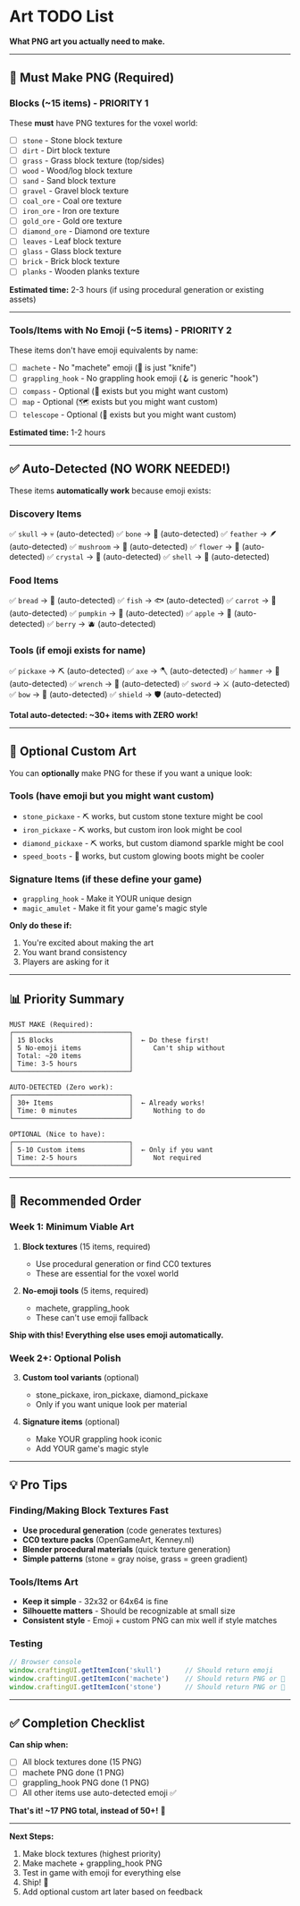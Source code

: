 # Art TODO List

**What PNG art you actually need to make.**

---

## 🎨 Must Make PNG (Required)

### Blocks (~15 items) - PRIORITY 1
These **must** have PNG textures for the voxel world:

- [ ] `stone` - Stone block texture
- [ ] `dirt` - Dirt block texture
- [ ] `grass` - Grass block texture (top/sides)
- [ ] `wood` - Wood/log block texture
- [ ] `sand` - Sand block texture
- [ ] `gravel` - Gravel block texture
- [ ] `coal_ore` - Coal ore texture
- [ ] `iron_ore` - Iron ore texture
- [ ] `gold_ore` - Gold ore texture
- [ ] `diamond_ore` - Diamond ore texture
- [ ] `leaves` - Leaf block texture
- [ ] `glass` - Glass block texture
- [ ] `brick` - Brick block texture
- [ ] `planks` - Wooden planks texture

**Estimated time:** 2-3 hours (if using procedural generation or existing assets)

---

### Tools/Items with No Emoji (~5 items) - PRIORITY 2
These items don't have emoji equivalents by name:

- [ ] `machete` - No "machete" emoji (🔪 is just "knife")
- [ ] `grappling_hook` - No grappling hook emoji (🪝 is generic "hook")
- [ ] `compass` - Optional (🧭 exists but you might want custom)
- [ ] `map` - Optional (🗺️ exists but you might want custom)
- [ ] `telescope` - Optional (🔭 exists but you might want custom)

**Estimated time:** 1-2 hours

---

## ✅ Auto-Detected (NO WORK NEEDED!)

These items **automatically work** because emoji exists:

### Discovery Items
✅ `skull` → 💀 (auto-detected)
✅ `bone` → 🦴 (auto-detected)
✅ `feather` → 🪶 (auto-detected)
✅ `mushroom` → 🍄 (auto-detected)
✅ `flower` → 🌸 (auto-detected)
✅ `crystal` → 💎 (auto-detected)
✅ `shell` → 🐚 (auto-detected)

### Food Items
✅ `bread` → 🍞 (auto-detected)
✅ `fish` → 🐟 (auto-detected)
✅ `carrot` → 🥕 (auto-detected)
✅ `pumpkin` → 🎃 (auto-detected)
✅ `apple` → 🍎 (auto-detected)
✅ `berry` → 🫐 (auto-detected)

### Tools (if emoji exists for name)
✅ `pickaxe` → ⛏️ (auto-detected)
✅ `axe` → 🪓 (auto-detected)
✅ `hammer` → 🔨 (auto-detected)
✅ `wrench` → 🔧 (auto-detected)
✅ `sword` → ⚔️ (auto-detected)
✅ `bow` → 🏹 (auto-detected)
✅ `shield` → 🛡️ (auto-detected)

**Total auto-detected: ~30+ items with ZERO work!**

---

## 🎯 Optional Custom Art

You can **optionally** make PNG for these if you want a unique look:

### Tools (have emoji but you might want custom)
- `stone_pickaxe` - ⛏️ works, but custom stone texture might be cool
- `iron_pickaxe` - ⛏️ works, but custom iron look might be cool
- `diamond_pickaxe` - ⛏️ works, but custom diamond sparkle might be cool
- `speed_boots` - 👢 works, but custom glowing boots might be cooler

### Signature Items (if these define your game)
- `grappling_hook` - Make it YOUR unique design
- `magic_amulet` - Make it fit your game's magic style

**Only do these if:**
1. You're excited about making the art
2. You want brand consistency
3. Players are asking for it

---

## 📊 Priority Summary

```
MUST MAKE (Required):
┌─────────────────────────────┐
│ 15 Blocks                   │  ← Do these first!
│ 5 No-emoji items            │     Can't ship without
│ Total: ~20 items            │
│ Time: 3-5 hours             │
└─────────────────────────────┘

AUTO-DETECTED (Zero work):
┌─────────────────────────────┐
│ 30+ Items                   │  ← Already works!
│ Time: 0 minutes             │     Nothing to do
└─────────────────────────────┘

OPTIONAL (Nice to have):
┌─────────────────────────────┐
│ 5-10 Custom items           │  ← Only if you want
│ Time: 2-5 hours             │     Not required
└─────────────────────────────┘
```

---

## 🚀 Recommended Order

### Week 1: Minimum Viable Art
1. **Block textures** (15 items, required)
   - Use procedural generation or find CC0 textures
   - These are essential for the voxel world

2. **No-emoji tools** (5 items, required)
   - machete, grappling_hook
   - These can't use emoji fallback

**Ship with this! Everything else uses emoji automatically.**

### Week 2+: Optional Polish
3. **Custom tool variants** (optional)
   - stone_pickaxe, iron_pickaxe, diamond_pickaxe
   - Only if you want unique look per material

4. **Signature items** (optional)
   - Make YOUR grappling hook iconic
   - Add YOUR game's magic style

---

## 💡 Pro Tips

### Finding/Making Block Textures Fast
- **Use procedural generation** (code generates textures)
- **CC0 texture packs** (OpenGameArt, Kenney.nl)
- **Blender procedural materials** (quick texture generation)
- **Simple patterns** (stone = gray noise, grass = green gradient)

### Tools/Items Art
- **Keep it simple** - 32x32 or 64x64 is fine
- **Silhouette matters** - Should be recognizable at small size
- **Consistent style** - Emoji + custom PNG can mix well if style matches

### Testing
```javascript
// Browser console
window.craftingUI.getItemIcon('skull')      // Should return emoji
window.craftingUI.getItemIcon('machete')    // Should return PNG or 🚫
window.craftingUI.getItemIcon('stone')      // Should return PNG or 🚫
```

---

## ✅ Completion Checklist

**Can ship when:**
- [ ] All block textures done (15 PNG)
- [ ] machete PNG done (1 PNG)
- [ ] grappling_hook PNG done (1 PNG)
- [ ] All other items use auto-detected emoji ✅

**That's it! ~17 PNG total, instead of 50+!** 🎉

---

**Next Steps:**
1. Make block textures (highest priority)
2. Make machete + grappling_hook PNG
3. Test in game with emoji for everything else
4. Ship! 🚀
5. Add optional custom art later based on feedback
